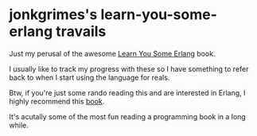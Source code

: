 jonkgrimes's learn-you-some-erlang travails
===========================================

Just my perusal of the awesome [Learn You Some Erlang](http://learnyousomeerlang.com) book.

I usually like to track my progress with these so I have something to refer back to when I start using the language for reals.

Btw, if you're just some rando reading this and are interested in Erlang, I highly recommend this [book](http://learnyousomeerlang.com).
 
It's acutally some of the most fun reading a programming book in a long while.
